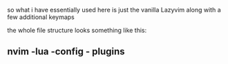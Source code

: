 so what i have essentially used here is just the vanilla Lazyvim  along with a few additional keymaps


the whole file structure looks something like this:

nvim 
  -lua
      -config
      - plugins
  - 
